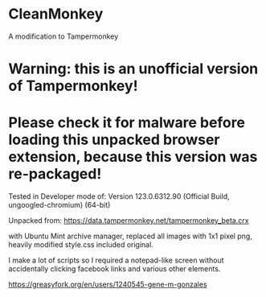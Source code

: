 # CleanMonkey

A modification to Tampermonkey

# Warning: this is an unofficial version of Tampermonkey!

# Please check it for malware before loading this unpacked browser extension, because this version was re-packaged!



Tested in Developer mode of: Version 123.0.6312.90 (Official Build, ungoogled-chromium) (64-bit)


Unpacked from: https://data.tampermonkey.net/tampermonkey_beta.crx


with Ubuntu Mint archive manager, replaced all images with 1x1 pixel png, heavily modified style.css included original.


I make a lot of scripts so I required a notepad-like screen without accidentally clicking facebook links and various other elements.


https://greasyfork.org/en/users/1240545-gene-m-gonzales
